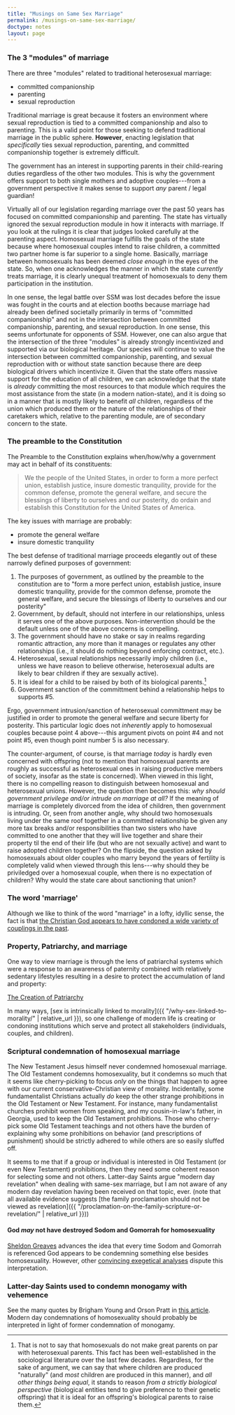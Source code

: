 ```yaml
---
title: "Musings on Same Sex Marriage"
permalink: /musings-on-same-sex-marriage/
doctype: notes
layout: page
---
```


### The 3 "modules" of marriage

There are three "modules" related to traditional heterosexual marriage:

* committed companionship
* parenting
* sexual reproduction

Traditional marriage is great because it fosters an environment where sexual reproduction is tied to a committed companionship and also to parenting.  This is a valid point for those seeking to defend traditional marriage in the public sphere.  **However**, enacting legislation that *specifically* ties sexual reproduction, parenting, and committed companionship together is extremely difficult.

The government has an interest in supporting parents in their child-rearing duties regardless of the other two modules.  This is why the government offers support to both single mothers and adoptive couples---from a government perspective it makes sense to support *any* parent / legal guardian!

Virtually all of our legislation regarding marriage over the past 50 years has focused on committed companionship and parenting.  The state has virtually ignored the sexual reproduction module in how it interacts with marriage.  If you look at the rulings it is clear that judges looked carefully at the parenting aspect.  Homosexual marriage fulfills the goals of the state because where homosexual couples intend to raise children, a committed two partner home is far superior to a single home.  Basically, marriage between homosexuals has been deemed *close enough* in the eyes of the state.  So, when one acknowledges the manner in which the state *currently* treats marriage, it is clearly unequal treatment of homosexuals to deny them participation in the institution.

In one sense, the legal battle over SSM was lost decades before the issue was fought in the courts and at election booths because marriage had already been defined societally primarily in terms of "committed companionship" and not in the intersection between committed companionship, parenting, and sexual reproduction.  In one sense, this seems unfortunate for opponents of SSM.  However, one can also argue that the intersection of the three "modules" is already strongly incentivized and supported via our biological heritage.  Our species will continue to value the intersection between committed companionship, parenting, and sexual reproduction with or without state sanction because there are deep biological drivers which incentivize it.  Given that the state offers massive support for the education of all children, we can acknowledge that the state is *already* committing the most resources to that module which requires the most assistance from the state (in a modern nation-state), and it is doing so in a manner that is mostly likely to benefit _all_ children, regardless of the union which produced them or the nature of the relationships of their caretakers which, relative to the parenting module, are of secondary concern to the state.

### The preamble to the Constitution

The Preamble to the Constitution explains when/how/why a government may act in behalf of its constituents:

> We the people of the United States, in order to form a more perfect union, establish justice, insure domestic tranquility, provide for the common defense, promote the general welfare, and secure the blessings of liberty to ourselves and our posterity, do ordain and establish this Constitution for the United States of America.

The key issues with marriage are probably:

* promote the general welfare
* insure domestic tranquility

The best defense of traditional marriage proceeds elegantly out of these narrowly defined purposes of government:

1. The purposes of government, as outlined by the preamble to the constitution are to "form a more perfect union, establish justice, insure domestic tranquility, provide for the common defense, promote the general welfare, and secure the blessings of liberty to ourselves and our posterity"
2. Government, by default, should not interfere in our relationships, unless it serves one of the above purposes.  Non-intervention should be the default unless one of the above concerns is compelling.
3. The government should have no stake or say in realms regarding romantic attraction, any more than it manages or regulates any other relationships (i.e., it should do nothing beyond enforcing contract, etc.).
4. Heterosexual, sexual relationships necessarily imply children (i.e., unless we have reason to believe otherwise, heterosexual adults are likely to bear children if they are sexually active).
5. It is ideal for a child to be raised by both of its biological parents.[^biologicalparents]
6. Government sanction of the committment behind a relationship helps to supports #5.

Ergo, government intrusion/sanction of heterosexual committment may be justified in order to promote the general welfare and secure liberty for posterity.  This particular logic does not _inherently_ apply to homosexual couples because point 4 above---this argument pivots on point #4 and not point #5, even though point number 5 is also necessary.

The counter-argument, of course, is that marriage _today_ is hardly even concerned with offspring (not to mention that homosexual parents are roughly as successful as heterosexual ones in raising productive members of society, insofar as the state is concerned).  When viewed in this light, there is no compelling reason to distinguish between homosexual and heterosexual unions.  However, the question then becomes this: _why should government privilege and/or intrude on marriage at all?_  If the meaning of marriage is completely divorced from the idea of children, then government is intruding.  Or, seen from another angle, why should two homosexuals living under the same roof together in a committed relationship be given any more tax breaks and/or responsibilities than two sisters who have committed to one another that they will live together and share their property til the end of their life (but who are not sexually active) and want to raise adopted children together?  On the flipside, the question asked by homosexuals about older couples who marry beyond the years of fertility is completely valid when viewed through this lens---why should they be priviledged over a homosexual couple, when there is no expectation of children?  Why would the state care about sanctioning that union?

### The word 'marriage'

Although we like to think of the word "marriage" in a lofty, idyllic sense, the fact is that [the Christian God appears to have condoned a wide variety of couplings in the past](https://web.archive.org/web/20190212134626/http://images.elephantjournal.com/wp-content/uploads/2008/09/marriage.jpg).

### Property, Patriarchy, and marriage

One way to view marriage is through the lens of patriarchal systems which were
a response to an awareness of paternity combined with relatively sedentary
lifestyles resulting in a desire to protect the accumulation of land and property:

[The Creation of Patriarchy](http://w3.salemstate.edu/~hbenne/pdfs/patriarchy_creation.pdf)

In many ways, [sex is intrinsically linked to morality]({{ "/why-sex-linked-to-morality/" | relative_url }}), so one challenge of modern life is creating or condoning institutions which serve and protect all stakeholders (individuals, couples, and children).

### Scriptural condemnation of homosexual marriage

The New Testament Jesus himself never condemned homosexual marriage.  The Old Testament condemns homosexuality, but it condemns so much that it seems like cherry-picking to focus *only* on the things that happen to agree with our current conservative-Christian view of morality.  Incidentally, some fundamentalist Christians actually *do* keep the other strange prohibitions in the Old Testament or New Testament.  For instance, many fundamentalist churches prohibit women from speaking, and my cousin-in-law's father, in Georgia, used to keep the Old Testament prohibitions.  Those who cherry-pick some Old Testament teachings and not others have the burden of explaining why some prohibitions on behavior (and prescriptions of punishment) should be strictly adhered to while others are so easily sluffed off.

It seems to me that if a group or individual is interested in Old Testament (or even New Testament) prohibitions, then they need some coherent reason for selecting some and not others.  Latter-day Saints argue "modern day revelation" when dealing with same-sex marriage, but I am not aware of any modern day revelation having been received on that topic, ever. (note that all available evidence suggests [the family proclamation should not be viewed as revelation]({{ "/proclamation-on-the-family-scripture-or-revelation/" | relative_url }}))

#### God _may_ not have destroyed Sodom and Gomorrah for homosexuality

[Sheldon Greaves](http://rationalfaiths.com/old-testament-prohibit-homosexuality/) advances the idea that every time Sodom and Gomorrah is referenced God appears to be condemning something else besides homosexuality.  However, other [convincing exegetical analyses](http://www.str.org/articles/what-was-the-sin-of-sodom-and-gomorrah) dispute this interpretation.

### Latter-day Saints used to condemn monogamy with vehemence

See the many quotes by Brigham Young and Orson Pratt in [this article](http://rationalfaiths.com/why-god-allowed-gays-to-marry/).  Modern day condemnations of homosexuality should probably be interpreted in light of former condemnation of monogamy.

[^biologicalparents]: That is not to say that homosexuals do not make great parents on par with heterosexual parents.  This fact has been well-established in the sociological literature over the last few decades.  Regardless, for the sake of argument, we can say that where children are produced "naturally" (and _most_ children are produced in this manner), and _all other things being equal_, it stands to reason _from a strictly biological perspective_ (biological entities tend to give preference to their genetic offspring) that it is ideal for an offspring's biological parents to raise them.
